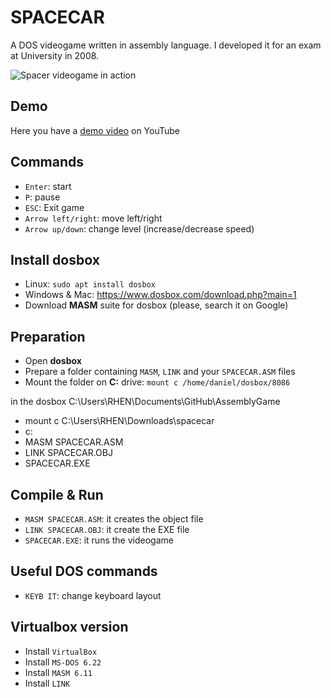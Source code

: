 # SPACECAR

A DOS videogame written in assembly language. I developed it for an exam at University in 2008.

![Spacer videogame in action](https://raw.githubusercontent.com/danielzotti/spacecar/master/images/pause.png)

## Demo

Here you have a [demo video](https://youtu.be/O3vanqQIQrU) on YouTube

## Commands

- `Enter`: start
- `P`: pause
- `ESC`: Exit game
- `Arrow left/right`: move left/right
- `Arrow up/down`: change level (increase/decrease speed)

## Install dosbox

- Linux: `sudo apt install dosbox`
- Windows & Mac: https://www.dosbox.com/download.php?main=1
- Download **MASM** suite for dosbox (please, search it on Google)

## Preparation

- Open **dosbox**
- Prepare a folder containing `MASM`, `LINK` and your `SPACECAR.ASM` files
- Mount the folder on **C:** drive: `mount c /home/daniel/dosbox/8086`

in the dosbox
C:\Users\RHEN\Documents\GitHub\AssemblyGame
- mount c C:\Users\RHEN\Downloads\spacecar
- c:
- MASM SPACECAR.ASM
- LINK SPACECAR.OBJ
- SPACECAR.EXE



## Compile & Run

- `MASM SPACECAR.ASM`: it creates the object file
- `LINK SPACECAR.OBJ`: it create the EXE file
- `SPACECAR.EXE`: it runs the videogame

## Useful DOS commands

- `KEYB IT`: change keyboard layout

## Virtualbox version

- Install `VirtualBox`
- Install `MS-DOS 6.22`
- Install `MASM 6.11`
- Install `LINK`





